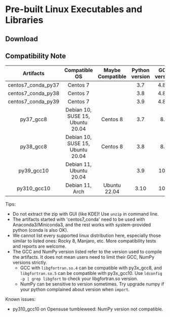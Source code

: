 # Pre-built Linux Executables and Libraries

## Download

## Compatibility Note

| Artifacts | Compatible OS | Maybe Compatible | Python version | GCC version | NumPy version |
| :---: | :---: | :---: | :---: | :---: | :---: |
| centos7_conda_py37 | Centos 7 | | 3.7 | 4.8.5 | 1.18 |
| centos7_conda_py38 | Centos 7 | | 3.8 | 4.8.5 | 1.21 |
| centos7_conda_py39 | Centos 7 | | 3.9 | 4.8.5 | 1.21 |
| py37_gcc8 | Debian 10, SUSE 15, Ubuntu 20.04 | Centos 8 | 3.7 | 8.3 | 1.21 |
| py38_gcc8 | Debian 10, SUSE 15, Ubuntu 20.04 | Centos 8 | 3.8 | 8.3 | 1.23 |
| py39_gcc10 | Debian 11, Ubuntu 20.04 |  | 3.9 | 10.2 | 1.23 |
| py310_gcc10 | Debian 11, Arch | Ubuntu 22.04 | 3.10 | 10.2 | 1.23 |

Tips:
* Do not extract the zip with GUI (like KDE)! Use `unzip` in command line.
* The artifacts started with 'centos7_conda' need to be used with Anaconda3/Miniconda3, and the rest works with system-provided python (conda is also OK).
* We cannot list every supported linux distribution here, especially those similar to listed ones: Rocky 8, Manjaro, etc. More compatibility tests and reports are welcome.
* The GCC and NumPy version listed refer to the version used to compile the artifacts. It does not mean users need to limit their GCC, NumPy versions strictly. 
  - GCC with `libgfortran.so.4` can be compatible with py3x_gcc8, and `libgfortran.so.5` can be compatible with py3x_gcc10. Use `ldconfig -p | grep libgfort` to check your libgfortran.so version.
  - NumPy can be sensitive to version sometimes. Try upgrade numpy if your python complained about version when `import`. 

Known issues:
* py310_gcc10 on Opensuse tumbleweed: NumPy version not compatible.
